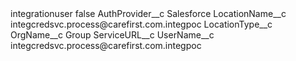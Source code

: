 <?xml version="1.0" encoding="UTF-8"?>
<CustomMetadata xmlns="http://soap.sforce.com/2006/04/metadata" xmlns:xsi="http://www.w3.org/2001/XMLSchema-instance" xmlns:xsd="http://www.w3.org/2001/XMLSchema">
    <label>integrationuser</label>
    <protected>false</protected>
    <values>
        <field>AuthProvider__c</field>
        <value xsi:type="xsd:string">Salesforce</value>
    </values>
    <values>
        <field>LocationName__c</field>
        <value xsi:type="xsd:string">integcredsvc.process@carefirst.com.integpoc</value>
    </values>
    <values>
        <field>LocationType__c</field>
        <value xsi:nil="true"/>
    </values>
    <values>
        <field>OrgName__c</field>
        <value xsi:type="xsd:string">Group</value>
    </values>
    <values>
        <field>ServiceURL__c</field>
        <value xsi:nil="true"/>
    </values>
    <values>
        <field>UserName__c</field>
        <value xsi:type="xsd:string">integcredsvc.process@carefirst.com.integpoc</value>
    </values>
</CustomMetadata>
